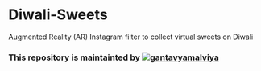# Diwali-Sweets
Augmented Reality (AR) Instagram filter to collect virtual sweets on Diwali


### This repository is maintainted by <a href="https://www.linkedin.com/in/gantavyamalviya/" target="blank"><img src="https://img.shields.io/badge/-Gantavya Malviya-blue?style=flat-square&logo=Linkedin&logoColor=white&link=https://www.linkedin.com/in/gantavyamalviya/" alt="gantavyamalviya"/></a>
